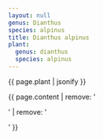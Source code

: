 ```yaml
---
layout: null
genus: Dianthus
species: alpinus
title: Dianthus alpinus
plant:
  genus: dianthus
  species: alpinus
---
```


{{ page.plant | jsonify }}

{{ page.content | remove: '<p>' | remove: '</p>' }}



